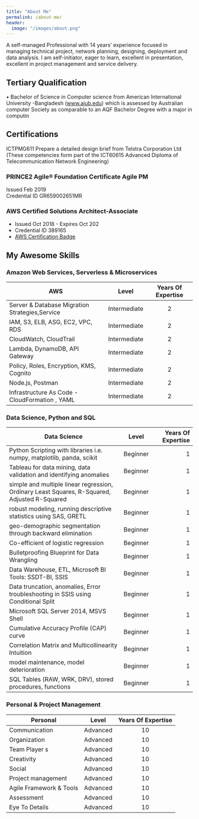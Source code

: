 ```yaml
---
title: "About Me"
permalink: /about-me/
header:
  image: "/images/about.png"
---
```


 A self-managed Professional with 14 years’ experience focused in managing technical project, network planning, designing, deployment and data analysis. I am self-initiator, eager to learn, excellent in presentation, excellent in project management and service delivery.

## Tertiary Qualification 

•	Bachelor of Science in Computer science from American International University -Bangladesh 
(www.aiub.edu) which is assessed by Australian computer Society as comparable to an AQF Bachelor Degree with a major in computin 


## Certifications

ICTPMG611 Prepare a detailed design brief from Telstra Corporation Ltd (These competencies form part of the ICT60615 Advanced Diploma of Telecommunication Network Engineering)

### PRINCE2 Agile® Foundation Certificate Agile	PM				
Issued Feb 2019						      			
Credential ID GR659002651MR

### AWS Certified Solutions Architect-Associate
* Issued Oct 2018 - Expires Oct 202
* Credential ID 389165 
* [AWS Certification Badge](https://www.certmetrics.com/amazon/public/badge.aspx?i=1&t=c&d=2018-10-31&ci=AWS00357345)

## My Awesome Skills


### Amazon Web Services, Serverless & Microservices 

| AWS                                                                                          |Level                   | Years Of Expertise               |
| -------------------------------------------------------------------------------------------- |:----------------------:| :-------------------------------:|
| Server & Database Migration Strategies,Service                                               | Intermediate           | 2                                |
| IAM, S3, ELB, ASG, EC2, VPC, RDS                                                             | Intermediate           | 2                                |
| CloudWatch, CloudTrail                                                                       | Intermediate           | 2                                |
| Lambda, DynamoDB, API Gateway                                                                | Intermediate           | 2                                |
| Policy, Roles, Encryption, KMS, Cognito                                                      | Intermediate           | 2                                |      
| Node.js, Postman                                                                             | Intermediate           | 2                                |
| Infrastructure As Code - CloudFormation , YAML                                               | Intermediate           | 2                                |




### Data Science, Python and SQL 

| Data Science                                                                                  | Level                  | Years Of Expertise               |
| --------------------------------------------------------------------------------------------- |:----------------------:| --------------------------------:|
| Python Scripting with libraries i.e. numpy, matplotlib, panda, scikit                         | Beginner               | 1                                |
| Tableau for data mining, data validation and identifying anomalies                            | Beginner               | 1                                |
| simple and multiple linear regression, Ordinary Least Squares, R-Squared, Adjusted R-Squared  | Beginner               | 1                                |  
| robust modeling, running descriptive statistics using SAS, GRETL                              | Beginner               | 1                                |
| geo-demographic segmentation through backward elimination                                     | Beginner               | 1                                |
| Co-efficient of logistic regression                                                           | Beginner               | 1                                |
| Bulletproofing Blueprint for Data Wrangling                                                   | Beginner               | 1                                |
| Data Warehouse, ETL, Microsoft BI Tools: SSDT-BI, SSIS                                        | Beginner               | 1                                | 
| Data truncation, anomalies, Error troubleshooting in SSIS using Conditional Split             | Beginner               | 1                                |
| Microsoft SQL Server 2014, MSVS Shell                                                         | Beginner               | 1                                |
| Cumulative Accuracy Profile (CAP) curve                                                       | Beginner               | 1                                | 
| Correlation Matrix and Multicollinearity Intuition                                            | Beginner               | 1                                |
| model maintenance, model deterioration                                                        | Beginner               | 1                                |
| SQL Tables (RAW, WRK, DRV), stored procedures, functions                                      | Beginner               | 1                                | 




### Personal & Project Management
 
| Personal                                                                                    | Level                            | Years Of Expertise               |
| ------------------------------------------------------------------------------------------- |:--------------------------------:| :-------------------------------:|
| Communication                                                                               | Advanced                         | 10                               |
| Organization                                                                                | Advanced                         | 10                               |
| Team Player s                                                                               | Advanced                         | 10                               |
| Creativity                                                                                  | Advanced                         | 10                               |
| Social                                                                                      | Advanced                         | 10                               |
| Project management                                                                          | Advanced                         | 10                               |
| Agile Framework & Tools                                                                     | Advanced                         | 10                               |
| Assessment                                                                                  | Advanced                         | 10                               |
| Eye To Details                                                                              | Advanced                         | 10                               |





  